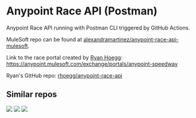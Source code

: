 # Anypoint Race API (Postman)

Anypoint Race API running with Postman CLI triggered by GitHub Actions. 

MuleSoft repo can be found at [alexandramartinez/anypoint-race-api-mulesoft](https://github.com/alexandramartinez/anypoint-race-api-mulesoft).

Link to the race portal created by [Ryan Hoegg](https://www.linkedin.com/in/ryanhoegg/): https://anypoint.mulesoft.com/exchange/portals/anypoint-speedway

Ryan's GitHub repo: [rhoegg/anypoint-race-api](https://github.com/rhoegg/anypoint-race-api)

## Similar repos

[![](https://github-readme-stats.vercel.app/api/pin/?username=alexandramartinez&repo=anypoint-race-api-mulesoft&theme=codeSTACKr)](https://github.com/alexandramartinez/anypoint-race-api-mulesoft)
[![](https://github-readme-stats.vercel.app/api/pin/?username=alexandramartinez&repo=anypoint-racer-api&theme=codeSTACKr)](https://github.com/alexandramartinez/anypoint-racer-api)
[![](https://github-readme-stats.vercel.app/api/pin/?username=alexandramartinez&repo=anypoint-racer-api-s3&theme=codeSTACKr)](https://github.com/alexandramartinez/anypoint-racer-api-s3)
